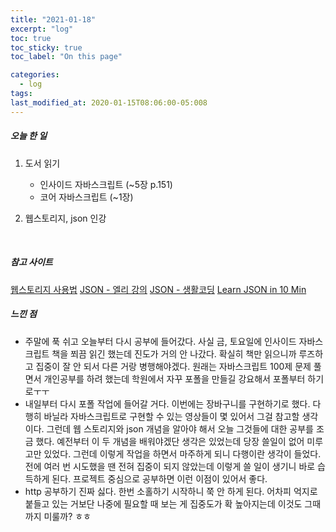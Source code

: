 ```yaml
---
title: "2021-01-18"
excerpt: "log"
toc: true
toc_sticky: true
toc_label: "On this page"

categories:
  - log
tags:
last_modified_at: 2020-01-15T08:06:00-05:008
---
```


##### 오늘 한 일

1. 도서 읽기

   - 인사이드 자바스크립트 (~5장 p.151)
   - 코어 자바스크립트 (~1장)

2. 웹스토리지, json 인강

<br />

##### 참고 사이트

[웹스토리지 사용법](https://www.daleseo.com/js-web-storage/)
[JSON - 엘리 강의](https://www.youtube.com/watch?v=FN_D4Ihs3LE)
[JSON - 생활코딩](https://www.youtube.com/watch?v=MDK3xB6SuQk)
[Learn JSON in 10 Min](https://www.youtube.com/watch?v=iiADhChRriM)

##### 느낀 점

- 주말에 푹 쉬고 오늘부터 다시 공부에 들어갔다. 사실 금, 토요일에 인사이드 자바스크립트 책을 쬐끔 읽긴 했는데 진도가 거의 안 나갔다. 확실히 책만 읽으니까 루즈하고 집중이 잘 안 되서 다른 거랑 병행해야겠다. 원래는 자바스크립트 100제 문제 풀면서 개인공부를 하려 했는데 학원에서 자꾸 포폴을 만들길 강요해서 포폴부터 하기로ㅜㅜ
- 내일부터 다시 포폴 작업에 들어갈 거다. 이번에는 장바구니를 구현하기로 했다. 다행히 바닐라 자바스크립트로 구현할 수 있는 영상들이 몇 있어서 그걸 참고할 생각이다. 그런데 웹 스토리지와 json 개념을 알아야 해서 오늘 그것들에 대한 공부를 조금 했다. 예전부터 이 두 개념을 배워야겠단 생각은 있었는데 당장 쓸일이 없어 미루고만 있었다. 그런데 이렇게 작업을 하면서 마주하게 되니 다행이란 생각이 들었다. 전에 여러 번 시도했을 땐 전혀 집중이 되지 않았는데 이렇게 쓸 일이 생기니 바로 습득하게 된다. 프로젝트 중심으로 공부하면 이런 이점이 있어서 좋다.
- http 공부하기 진짜 싫다. 한번 소홀하기 시작하니 쭉 안 하게 된다. 어차피 억지로 붙들고 있는 거보단 나중에 필요할 때 보는 게 집중도가 확 높아지는데 이것도 그때까지 미룰까? ㅎㅎ
